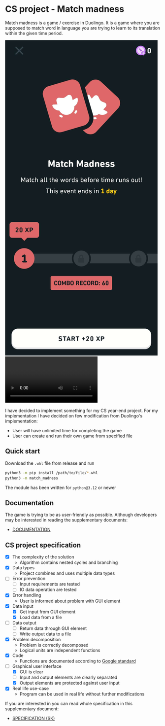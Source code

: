 # CS project - Match madness

Match madness is a game / exercise in Duolingo. It is a game where you are supposed to match word in language you are trying to learn to its translation within the given time period.

![](./assets/intro_screen.jpg) ![](./assets/gameplay.mp4)

I have decided to implement something for my CS year-end project. For my implementation I have decided on few modification from Duolingo's implementation:
- User will have unlimited time for completing the game
- User can create and run their own game from specified file 

## Quick start

Download the `.whl` file from release and run
```bash
python3 -m pip install /path/to/file/*.whl
python3 -m match_madness
```
The module has been written for `python@3.12` or newer

## Documentation

The game is trying to be as user-friendly as possible. Although developers may be interested in reading the supplementary documents:
- [DOCUMENTATION](./assets/DOCUMENTATION.md)

## CS project specification

- [x] The complexity of the solution
    - Algorithm contains nested cycles and branching
- [x] Data types
    - Project combines and uses multiple data types
- [ ] Error prevention
    - [ ] Input requirements are tested
    - [ ] IO data operation are tested
- [x] Error handling
    - User is informed about problem with GUI element
- [x] Data input
    - [x] Get input from GUI element
    - [x] Load data from a file
- [ ] Data output
    - [ ] Return data through GUI element
    - [ ] Write output data to a file
- [x] Problem decomposition
    - Problem is correctly decomposed
    - Logical units are independent functions
- [x] Code
    - Functions are documented according to [Google standard](https://google.github.io/styleguide/pyguide.html)
- [ ] Graphical user interface
    - [x] GUI is clear
    - [ ] Input and output elements are clearly separated
    - [x] Output elements are protected against user input
- [x] Real life use-case
    - Program can be used in real life without further modifications

If you are interested in you can read whole specification in this supplementary document:
- [SPECIFICATION (SK)](./assets/SPECIFICATION-sk.pdf)
